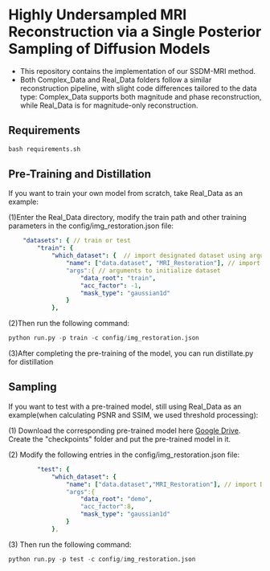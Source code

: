 
# Highly Undersampled MRI Reconstruction via a Single Posterior Sampling of Diffusion Models
- This repository contains the implementation of our SSDM-MRI method.
- Both Complex_Data and Real_Data folders follow a similar reconstruction pipeline, with slight code differences tailored to the data type: Complex_Data supports both magnitude and phase reconstruction, while Real_Data is for magnitude-only reconstruction.

## Requirements
```python
bash requirements.sh
```


## Pre-Training and Distillation
If you want to train your own model from scratch, take Real_Data as an example:

(1)Enter the Real_Data directory, modify the train path and other training parameters in the config/img_restoration.json file:

```yaml
    "datasets": { // train or test
        "train": {
            "which_dataset": {  // import designated dataset using arguments
                "name": ["data.dataset", "MRI_Restoration"], // import Dataset() class / function(not recommend) from dataset.dataset.py (default is [dataset.dataset.py])
                "args":{ // arguments to initialize dataset
                    "data_root": "train",
                    "acc_factor": -1,
                    "mask_type": "gaussian1d"
                }
            },
```

(2)Then run the following command:  
```python
python run.py -p train -c config/img_restoration.json
```

(3)After completing the pre-training of the model, you can run distillate.py for distillation

## Sampling 
If you want to test with a pre-trained model, still using Real_Data as an example(when calculating PSNR and SSIM, we used threshold processing):

(1) Download the corresponding pre-trained model here [Google Drive](). Create the "checkpoints" folder and put the pre-trained model in it.

(2) Modify the following entries in the config/img_restoration.json file:
```yaml
        "test": {
            "which_dataset": {
                "name": ["data.dataset","MRI_Restoration"], // import Dataset() class / function(not recommend) from default file
                "args":{
                    "data_root": "demo",
                    "acc_factor":8,
                    "mask_type": "gaussian1d"
                }
            },
```

(3) Then run the following command:  
```python
python run.py -p test -c config/img_restoration.json
```

